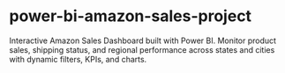 # power-bi-amazon-sales-project
Interactive Amazon Sales Dashboard built with Power BI. Monitor product sales, shipping status, and regional performance across states and cities with dynamic filters, KPIs, and charts.
